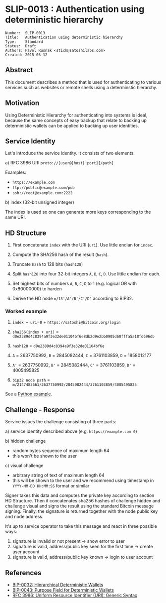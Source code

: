 # SLIP-0013 : Authentication using deterministic hierarchy

```
Number:  SLIP-0013
Title:   Authentication using deterministic hierarchy
Type:    Standard
Status:  Draft
Authors: Pavol Rusnak <stick@satoshilabs.com>
Created: 2015-03-12
```

## Abstract

This document describes a method that is used for authenticating
to various services such as websites or remote shells using a determinstic
hierarchy.

## Motivation

Using Deterministic Hierarchy for authenticating into systems is ideal,
because the same concepts of easy backup that relate to backing up
deterministic wallets can be applied to backing up user identities.

## Service Identity

Let's introduce the service identity. It consists of two elements:

a) RFC 3986 URI `proto://[user@]host[:port][/path]`

Examples:

* `https://example.com`
* `ftp://public@example.com/pub`
* `ssh://root@example.com:2222`

b) index (32-bit unsigned integer)

The index is used so one can generate more keys corresponding to the same URI.

## HD Structure

1. First concatenate `index` with the URI (`uri`). Use little endian for `index`.

2. Compute the SHA256 hash of the result (`hash`).

3. Truncate `hash` to 128 bits (`hash128`)

4. Split `hash128` into four 32-bit integers `A`, `B`, `C`, `D`. Use little endian for each.

5. Set highest bits of numbers `A`, `B`, `C`, `D` to 1 (e.g. logical OR with 0x80000000) to harden

6. Derive the HD node `m/13'/A'/B'/C'/D'` according to BIP32.

### Worked example

1. `index + uri`=`0` + `https://satoshi@bitcoin.org/login`

2. `sha256(index + uri)` = `d0e2389d4c8394a9f3e32de01104bf6e8db2d9e2bb0905d60fffa5a18fd696db`

3. `hash128` = `d0e2389d4c8394a9f3e32de01104bf6e`

4. `A` = 2637750992, `B` = 2845082444, `C` = 3761103859, `D` = 1858012177

5. `A'` = 2637750992, `B'` = 2845082444, `C'` = 3761103859, `D'` = 4005495825

6. `bip32 node path` = `m/2147483661/2637750992/2845082444/3761103859/4005495825`

See a [Python example](https://github.com/trezor/python-trezor/blob/ca45019918bc4c54f1ace899a9acf397c8f4d92f/tests/test_msg_signidentity.py#L27).

## Challenge - Response

Service issues the challenge consisting of three parts:

a) service identity described above (e.g. `https://example.com 0`)

b) hidden challenge

* random bytes sequence of maximum length 64
* this won't be shown to the user

c) visual challenge

* arbitrary string of text of maximum length 64
* this will be shown to the user and we recommend using timestamp in `YYYY-MM-DD HH:MM:SS` format or similar

Signer takes this data and computes the private key according to section HD Structure.
Then it concatenates sha256 hashes of challenge hidden and challenge visual and
signs the result using the standard Bitcoin message signing.
Finally, the signature is returned together with the node public key and node address.

It's up to service operator to take this message and react in three possible ways:

1. signature is invalid or not present -> show error to user
2. signature is valid, address/public key seen for the first time -> create user account
3. signature is valid, address/public key known -> login to user account

## References

* [BIP-0032: Hierarchical Deterministic Wallets](https://github.com/bitcoin/bips/blob/master/bip-0032.mediawiki)
* [BIP-0043: Purpose Field for Deterministic Wallets](https://github.com/bitcoin/bips/blob/master/bip-0043.mediawiki)
* [RFC 3986: Uniform Resource Identifier (URI): Generic Syntax](https://tools.ietf.org/html/rfc3986)
